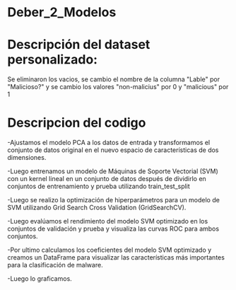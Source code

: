 # Deber_2_Modelos
# Descripción del dataset personalizado:
Se eliminaron los vacios, se cambio el nombre de la columna "Lable" por "Malicioso?" y se cambio los valores "non-malicius" por 0 y "malicious" por 1
# Descripcion del codigo

-Ajustamos el modelo PCA a los datos de entrada y transformamos el conjunto de datos original en el nuevo espacio de características de dos dimensiones.

-Luego entrenamos un modelo de Máquinas de Soporte Vectorial (SVM) con un kernel lineal en un conjunto de datos después de dividirlo en conjuntos de entrenamiento y prueba utilizando train_test_split

-Luego se realizo la optimización de hiperparámetros para un modelo de SVM utilizando Grid Search Cross Validation (GridSearchCV).

-Luego evalúamos el rendimiento del modelo SVM optimizado en los conjuntos de validación y prueba y visualiza las curvas ROC para ambos conjuntos.

-Por ultimo calculamos los coeficientes del modelo SVM optimizado y creamos un DataFrame para visualizar las características más importantes para la clasificación de malware.

-Luego lo graficamos.
